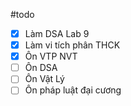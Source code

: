 #todo
- [x] Làm DSA Lab 9
- [x] Làm vi tích phân THCK
- [x] Ôn  VTP NVT
- [ ] Ôn DSA
- [ ] Ôn Vật Lý
- [ ] Ôn pháp luật đại cương